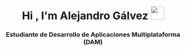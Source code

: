 
<h1 align="center"><b>Hi , I'm Alejandro Gálvez </b><img src="https://media.giphy.com/media/hvRJCLFzcasrR4ia7z/giphy.gif" width="35"></h1>

<h3 align="center"><b>Estudiante de Desarrollo de Aplicaciones Multiplataforma (DAM) </b></h3>


<br>
